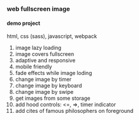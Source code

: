 ### web fullscreen image
#### demo project

html, css (sass), javascript, webpack

1. image lazy loading
2. image covers fullscreen 
3. adaptive and responsive
4. mobile friendly
5. fade effects while image loding
6. change image by timer
7. change image by keyboard 
8. change image by swipe
9. get images from some storage
10. add hood controls: <=, =>, timer indicator
11. add cites of famous philosophers on foreground